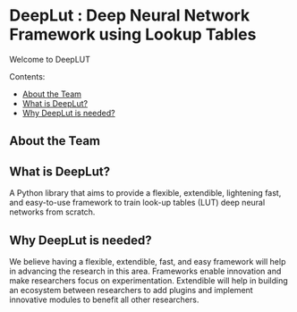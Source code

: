 # DeepLut : Deep Neural Network Framework using Lookup Tables
Welcome to DeepLUT

Contents:
<!-- TOC depthFrom:2 depthTo:6 withLinks:1 updateOnSave:1 orderedList:0 -->
* [About the Team](#about-the-team)
* [What is DeepLut?](#what-is-deeplut)
* [Why DeepLut is needed?](#why-deeplut-is-needed)
<!-- /TOC -->
## About the Team

## What is DeepLut?
A Python library that aims to provide a flexible, extendible, lightening fast, and easy-to-use framework to train look-up tables (LUT) deep neural networks from scratch.

## Why DeepLut is needed?
We believe having a flexible, extendible, fast, and easy framework will help in advancing the research in this area. Frameworks enable innovation and make researchers focus on experimentation. Extendible will help in building an ecosystem between researchers to add plugins and implement innovative modules to benefit all other researchers. 